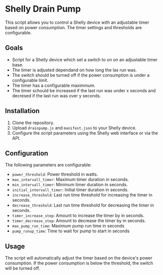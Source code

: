 # Shelly Drain Pump

This script allows you to control a Shelly device with an adjustable timer based on power consumption. The timer settings and thresholds are configurable.

## Goals

- Script for a Shelly device which set a switch to on on an adjustable timer base. 
- The timer is adjusted dependand on how long the las run was.
- The switch should be turned off if the power consumption is under a configurable limit.
- The timer has a configurable maximmum. 
- The timer schould be increased if the last run was under x seconds and decresed if the last run was over y seconds.


## Installation

1. Clone the repository.
2. Upload `drainpump.js` and `manifest.json` to your Shelly device.
3. Configure the script parameters using the Shelly web interface or via the API.

## Configuration

The following parameters are configurable:

- `power_threshold`: Power threshold in watts.
- `max_intervall_timer`: Maximum timer duration in seconds.
- `min_intervall_timer`: Minimum timer duration in seconds.
- `initial_intervall_timer`: Initial timer duration in seconds.
- `increase_threshold`: Last run time threshold for increasing the timer in seconds.
- `decrease_threshold`: Last run time threshold for decreasing the timer in seconds.
- `timer_increase_step`: Amount to increase the timer by in seconds.
- `timer_decrease_step`: Amount to decrease the timer by in seconds.
- `max_pump_run_time`: Maximum pump run time in seconds
- `pump_runup_time`: Time to wait for pump to start in seconds

## Usage

The script will automatically adjust the timer based on the device's power consumption. If the power consumption is below the threshold, the switch will be turned off.
